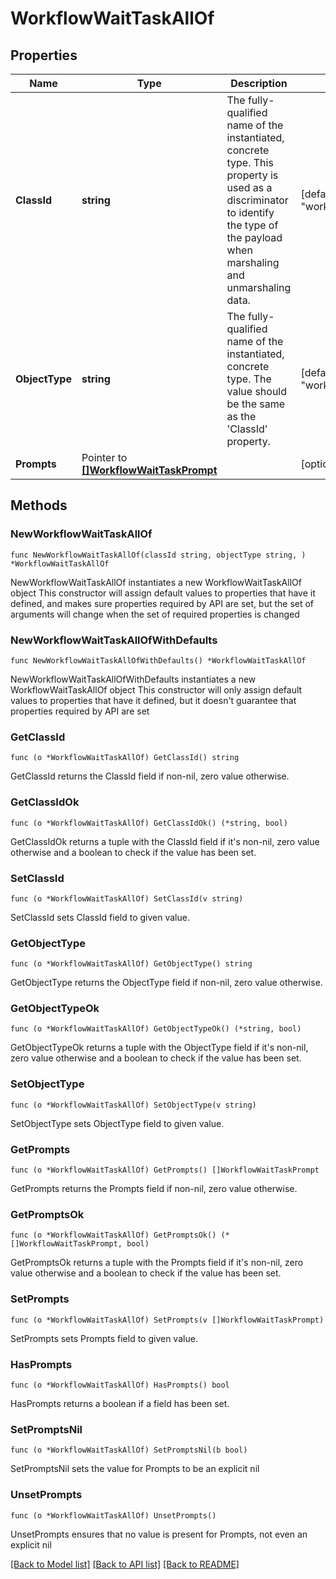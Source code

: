 # WorkflowWaitTaskAllOf

## Properties

Name | Type | Description | Notes
------------ | ------------- | ------------- | -------------
**ClassId** | **string** | The fully-qualified name of the instantiated, concrete type. This property is used as a discriminator to identify the type of the payload when marshaling and unmarshaling data. | [default to "workflow.WaitTask"]
**ObjectType** | **string** | The fully-qualified name of the instantiated, concrete type. The value should be the same as the &#39;ClassId&#39; property. | [default to "workflow.WaitTask"]
**Prompts** | Pointer to [**[]WorkflowWaitTaskPrompt**](workflow.WaitTaskPrompt.md) |  | [optional] 

## Methods

### NewWorkflowWaitTaskAllOf

`func NewWorkflowWaitTaskAllOf(classId string, objectType string, ) *WorkflowWaitTaskAllOf`

NewWorkflowWaitTaskAllOf instantiates a new WorkflowWaitTaskAllOf object
This constructor will assign default values to properties that have it defined,
and makes sure properties required by API are set, but the set of arguments
will change when the set of required properties is changed

### NewWorkflowWaitTaskAllOfWithDefaults

`func NewWorkflowWaitTaskAllOfWithDefaults() *WorkflowWaitTaskAllOf`

NewWorkflowWaitTaskAllOfWithDefaults instantiates a new WorkflowWaitTaskAllOf object
This constructor will only assign default values to properties that have it defined,
but it doesn't guarantee that properties required by API are set

### GetClassId

`func (o *WorkflowWaitTaskAllOf) GetClassId() string`

GetClassId returns the ClassId field if non-nil, zero value otherwise.

### GetClassIdOk

`func (o *WorkflowWaitTaskAllOf) GetClassIdOk() (*string, bool)`

GetClassIdOk returns a tuple with the ClassId field if it's non-nil, zero value otherwise
and a boolean to check if the value has been set.

### SetClassId

`func (o *WorkflowWaitTaskAllOf) SetClassId(v string)`

SetClassId sets ClassId field to given value.


### GetObjectType

`func (o *WorkflowWaitTaskAllOf) GetObjectType() string`

GetObjectType returns the ObjectType field if non-nil, zero value otherwise.

### GetObjectTypeOk

`func (o *WorkflowWaitTaskAllOf) GetObjectTypeOk() (*string, bool)`

GetObjectTypeOk returns a tuple with the ObjectType field if it's non-nil, zero value otherwise
and a boolean to check if the value has been set.

### SetObjectType

`func (o *WorkflowWaitTaskAllOf) SetObjectType(v string)`

SetObjectType sets ObjectType field to given value.


### GetPrompts

`func (o *WorkflowWaitTaskAllOf) GetPrompts() []WorkflowWaitTaskPrompt`

GetPrompts returns the Prompts field if non-nil, zero value otherwise.

### GetPromptsOk

`func (o *WorkflowWaitTaskAllOf) GetPromptsOk() (*[]WorkflowWaitTaskPrompt, bool)`

GetPromptsOk returns a tuple with the Prompts field if it's non-nil, zero value otherwise
and a boolean to check if the value has been set.

### SetPrompts

`func (o *WorkflowWaitTaskAllOf) SetPrompts(v []WorkflowWaitTaskPrompt)`

SetPrompts sets Prompts field to given value.

### HasPrompts

`func (o *WorkflowWaitTaskAllOf) HasPrompts() bool`

HasPrompts returns a boolean if a field has been set.

### SetPromptsNil

`func (o *WorkflowWaitTaskAllOf) SetPromptsNil(b bool)`

 SetPromptsNil sets the value for Prompts to be an explicit nil

### UnsetPrompts
`func (o *WorkflowWaitTaskAllOf) UnsetPrompts()`

UnsetPrompts ensures that no value is present for Prompts, not even an explicit nil

[[Back to Model list]](../README.md#documentation-for-models) [[Back to API list]](../README.md#documentation-for-api-endpoints) [[Back to README]](../README.md)



